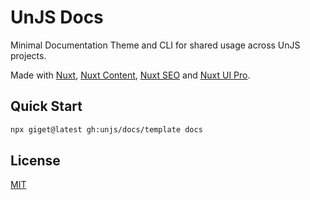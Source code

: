 # UnJS Docs

Minimal Documentation Theme and CLI for shared usage across UnJS projects.

Made with [Nuxt](https://nuxt.com/), [Nuxt Content](https://content.nuxt.com), [Nuxt SEO](https://nuxtseo.com) and [Nuxt UI Pro](https://ui.nuxt.com/pro).

## Quick Start

```sh
npx giget@latest gh:unjs/docs/template docs
```

## License

[MIT](./LICENSE)
